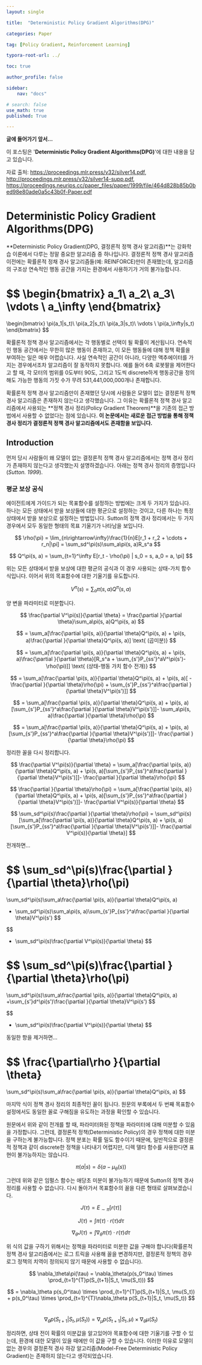 ```yaml
---
layout: single

title:  "Deterministic Policy Gradient Algorithms(DPG)"

categories: Paper

tag: [Policy Gradient, Reinforcement Learning]

typora-root-url: ../

toc: true

author_profile: false

sidebar:
    nav: "docs"

# search: false
use_math: true
published: True

---
```




**글에 들어가기 앞서...**

이 포스팅은 '**Deterministic Policy Gradient Algorithms(DPG)**'에 대한 내용을 담고 있습니다.



자료 출처: <https://proceedings.mlr.press/v32/silver14.pdf>, <http://proceedings.mlr.press/v32/silver14-supp.pdf>, <https://proceedings.neurips.cc/paper_files/paper/1999/file/464d828b85b0bed98e80ade0a5c43b0f-Paper.pdf>









# Deterministic Policy Gradient Algorithms(DPG)

**Deterministic Policy Gradient(DPG, 결정론적 정책 경사 알고리즘)**는 강화학습 이론에서 다루는 정말 중요한 알고리즘 중 하나입니다. 결정론적 정책 경사 알고리즘 이전에는 확률론적 정채 경사 알고리즘들(예: REINFORCE)만이 존재했는데, 알고리즘의 구조상 연속적인 행동 공간을 가지는 환경에서 사용하기가 거의 불가능합니다.


$$
\begin{bmatrix}
a_1\\
a_2\\
a_3\\
\vdots \\
a_\infty
\end{bmatrix}
=
\begin{bmatrix}
\pi(a_1|s_t)\\
\pi(a_2|s_t)\\
\pi(a_3|s_t)\\
\vdots \\
\pi(a_\infty|s_t)
\end{bmatrix}
$$


확률론적 정책 경사 알고리즘에서는 각 행동별로 선택이 될 확률이 계산됩니다. 연속적인 행동 공간에서는 무한히 많은 행동이 존재하고, 이 모든 행동들에 대해 정책 확률을 부여하는 일은 매우 어렵습니다. 사실 연속적인 공간이 아니라, 다양한 액추에이터를 가지는 경우에서조차 알고리즘이 잘 동작하지 못합니다. 예를 들어 6축 로봇팔을 제어한다고 할 때, 각 모터의 범위를 0도부터 90도, 그리고 1도씩 discrete하게 행동공간을 정의해도 가능한 행동의 가짓 수가 무려 531,441,000,000개나 존재합니다. 



확률론적 정책 경사 알고리즘만이 존재했던 당시에 사람들은 모델이 없는 결정론적 정책 경사 알고리즘은 존재하지 않는다고 생각했습니다. 그 이유는 확률론적 정책 경사 알고리즘에서 사용되는 **정책 경사 정리(Policy Gradient Theorem)**을 기존의 접근 방법에서 사용할 수 없었다는 점에 있습니다. **이 논문에서는 새로운 접근 방법을 통해 정책 경사 정리가 결정론적 정책 경사 알고리즘에서도 존재함을 보입니다.** 







## Introduction

먼저 당시 사람들이 왜 모델이 없는 결정론적 정책 경사 알고리즘에서는 정책 경사 정리가 존재하지 않는다고 생각했는지 설명하겠습니다. 아래는 정책 경사 정리의 증명입니다(*Sutton. 1999*). 





### 평균 보상 공식

에이전트에게 가이드가 되는 목표함수를 설정하는 방법에는 크게 두 가지가 있습니다. 하나는 모든 상태에서 받을 보상들에 대한 평균으로 설정하는 것이고, 다른 하나는 특정 상태에서 받을 보상으로 설정하는 방법입니다. Sutton의 정책 경사 정리에서는 두 가지 경우에서 모두 동일한 형태의 목표 기울기가 나타남을 보입니다.


$$
\rho(\pi) = \lim_{n\rightarrow\infty}\frac{1}{n}E[r_1 + r_2 + \cdots + r_n|\pi] = \sum_sd^\pi(s)\sum_a\pi(s, a)R_s^a
$$

$$
Q^\pi(s, a) = \sum_{t=1}^\infty E[r_t - \rho(\pi) | s_0 = s, a_0 = a, \pi]
$$



위는 모든 상태에서 받을 보상에 대한 평균의 공식과 이 경우 사용되는 상태-가치 함수 식입니다. 이어서 위의 목표함수에 대한 기울기를 유도합니다.



$$
V^\pi(s) = \sum_a\pi(s, a)Q^\pi(s, a)
$$

 양 변을 파라미터로 미분합니다.

 
$$
\frac{\partial V^\pi(s)}{\partial \theta} = \frac{\partial }{\partial \theta}\sum_a\pi(s, a)Q^\pi(s, a)
$$

$$
= \sum_a[\frac{\partial \pi(s, a)}{\partial \theta}Q^\pi(s, a) + \pi(s, a)\frac{\partial }{\partial \theta}Q^\pi(s, a)] \text{ (곱미분)}
$$

$$
= \sum_a[\frac{\partial \pi(s, a)}{\partial \theta}Q^\pi(s, a) + \pi(s, a)\frac{\partial }{\partial \theta}[R_s^a  + \sum_{s'}P_{ss'}^aV^\pi(s')- \rho(\pi)]] \text{ (상태-행동 가치 함수 전개)}
$$

$$
= \sum_a[\frac{\partial \pi(s, a)}{\partial \theta}Q^\pi(s, a) + \pi(s, a)[ - \frac{\partial }{\partial \theta}\rho(\pi) + \sum_{s'}P_{ss'}^a\frac{\partial }{\partial \theta}V^\pi(s')]]
$$

$$
= \sum_a[\frac{\partial \pi(s, a)}{\partial \theta}Q^\pi(s, a) + \pi(s, a)[\sum_{s'}P_{ss'}^a\frac{\partial }{\partial \theta}V^\pi(s')]]- \sum_a\pi(s, a)\frac{\partial }{\partial \theta}\rho(\pi)
$$

$$
= \sum_a[\frac{\partial \pi(s, a)}{\partial \theta}Q^\pi(s, a) + \pi(s, a)[\sum_{s'}P_{ss'}^a\frac{\partial }{\partial \theta}V^\pi(s')]]- \frac{\partial }{\partial \theta}\rho(\pi)
$$

정리한 꼴을 다시 정리합니다. 

 

$$
\frac{\partial V^\pi(s)}{\partial \theta} = \sum_a[\frac{\partial \pi(s, a)}{\partial \theta}Q^\pi(s, a) + \pi(s, a)[\sum_{s'}P_{ss'}^a\frac{\partial }{\partial \theta}V^\pi(s')]]- \frac{\partial }{\partial \theta}\rho(\pi)
$$

$$
\frac{\partial }{\partial \theta}\rho(\pi) = \sum_a[\frac{\partial \pi(s, a)}{\partial \theta}Q^\pi(s, a) + \pi(s, a)[\sum_{s'}P_{ss'}^a\frac{\partial }{\partial \theta}V^\pi(s')]]- \frac{\partial V^\pi(s)}{\partial \theta}
$$

$$
\sum_sd^\pi(s)\frac{\partial }{\partial \theta}\rho(\pi) = \sum_sd^\pi(s)[\sum_a[\frac{\partial \pi(s, a)}{\partial \theta}Q^\pi(s, a) + \pi(s, a)[\sum_{s'}P_{ss'}^a\frac{\partial }{\partial \theta}V^\pi(s')]]- \frac{\partial V^\pi(s)}{\partial \theta}]
$$

 

전개하면... 

$$
\sum_sd^\pi(s)\frac{\partial }{\partial \theta}\rho(\pi) 
= 

\sum_sd^\pi(s)\sum_a\frac{\partial \pi(s, a)}{\partial \theta}Q^\pi(s, a) 
+ \sum_sd^\pi(s)\sum_a\pi(s, a)\sum_{s'}P_{ss'}^a\frac{\partial }{\partial \theta}V^\pi(s')
$$

$$
- \sum_sd^\pi(s)\frac{\partial V^\pi(s)}{\partial \theta}
$$

 

 

$$
\sum_sd^\pi(s)\frac{\partial }{\partial \theta}\rho(\pi) 
= 

\sum_sd^\pi(s)\sum_a\frac{\partial \pi(s, a)}{\partial \theta}Q^\pi(s, a) 
+\sum_{s'}d^\pi(s')\frac{\partial }{\partial \theta}V^\pi(s')
$$

$$
- \sum_sd^\pi(s)\frac{\partial V^\pi(s)}{\partial \theta}
$$

동일한 항을 제거하면...

 

$$
\frac{\partial\rho  }{\partial \theta}
= 

\sum_sd^\pi(s)\sum_a\frac{\partial \pi(s, a)}{\partial \theta}Q^\pi(s, a)
$$



 

마지막 식이 정책 경사 정리의 최종적인 꼴이 됩니다. 원문의 부록에서 두 번째 목표함수 설정에서도 동일한 꼴로 구해짐을 유도하는 과정을 확인할 수 있습니다. 



원문에서 위와 같이 전개를 할 때, 파라미터화된 정책을 파라미터에 대해 미분할 수 있음을 가정합니다. 그런데, 결정론적 정책(Deterministic Policy)의 경우 정책에 대한 미분을 구하는게 불가능합니다. 정책 분포는 확률 밀도 함수이기 때문에, 일반적으로 결정론적 정책과 같이 discrete한 정책을 나타내기 어렵지만, 디렉 델타 함수를 사용한다면 표현이 불가능하지는 않습니다.


$$
\pi(a|s) = \delta(a - \mu_\theta(s))
$$


그런데 위와 같은 임펄스 함수는 애당초 미분이 불가능하기 때문에 Sutton의 정책 경사 정리를 사용할 수 없습니다. 다시 돌아가서 목표함수의 꼴을 다른 형태로 살펴보겠습니다.


$$
J(\tau) = E_{\sim\pi}[r(\tau)]
$$

$$
J(\tau) = \int \pi(\tau) \cdot r(\tau)d\tau
$$

$$
\nabla_\theta J(\tau) = \int \nabla_\theta\pi(\tau) \cdot r(\tau)d\tau
$$



위 식의 값을 구하기 위해서는 정책을 파라미터로 미분한 값을 구해야 합니다(확률론적 정책 경사 알고리즘에서는 로그 트릭을 사용해 꼴을 변경하지만, 결정론적 정책의 경우 로그 정책의 치역이 정의되지 않기 때문에 사용할 수 없습니다).



$$
\nabla_\theta\pi(\tau) = \nabla_\theta(p(s_0^\tau) \times \prod_{t=1}^{T}p(S_{t+1}|S_t, \mu(S_t)))
$$

$$
= \nabla_\theta p(s_0^\tau) \times \prod_{t=1}^{T}p(S_{t+1}|S_t, \mu(S_t)) +  p(s_0^\tau) \times \prod_{t=1}^{T}\nabla_\theta p(S_{t+1}|S_t, \mu(S_t))
$$

​    
$$
\nabla_\theta p(S_{t+1}|S_t, \mu(S_t)) = \nabla_\mu p(S_{t+1}|S_t, \mu) \times \nabla_\theta \mu(S_t)
$$


정리하면, 상태 전이 확률의 미분값을 알고있어야 목표함수에 대한 기울기를 구할 수 있는데, 환경에 대한 모델이 있을 때에만 이 값을 구할 수 있습니다. 이러한 이유로 모델이 없는 경우의 결정론적 경사 하강 알고리즘(Model-Free Deterministic Policy Gradient)는 존재하지 않는다고 생각되었습니다.









